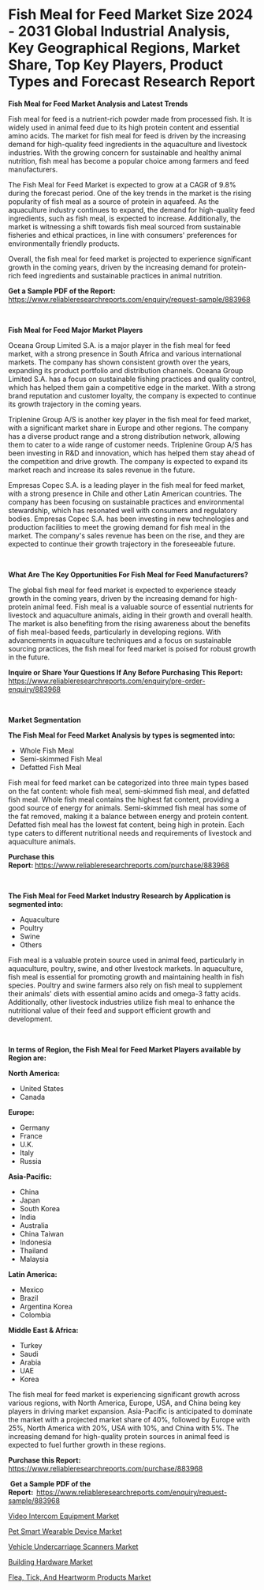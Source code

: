 <p><h1>Fish Meal for Feed Market Size 2024 - 2031 Global Industrial Analysis, Key Geographical Regions, Market Share, Top Key Players, Product Types and Forecast Research Report</h1></p><p><strong>Fish Meal for Feed Market Analysis and Latest Trends</strong></p>
<p><p>Fish meal for feed is a nutrient-rich powder made from processed fish. It is widely used in animal feed due to its high protein content and essential amino acids. The market for fish meal for feed is driven by the increasing demand for high-quality feed ingredients in the aquaculture and livestock industries. With the growing concern for sustainable and healthy animal nutrition, fish meal has become a popular choice among farmers and feed manufacturers.</p><p>The Fish Meal for Feed Market is expected to grow at a CAGR of 9.8% during the forecast period. One of the key trends in the market is the rising popularity of fish meal as a source of protein in aquafeed. As the aquaculture industry continues to expand, the demand for high-quality feed ingredients, such as fish meal, is expected to increase. Additionally, the market is witnessing a shift towards fish meal sourced from sustainable fisheries and ethical practices, in line with consumers' preferences for environmentally friendly products.</p><p>Overall, the fish meal for feed market is projected to experience significant growth in the coming years, driven by the increasing demand for protein-rich feed ingredients and sustainable practices in animal nutrition.</p></p>
<p><strong>Get a Sample PDF of the Report:&nbsp;</strong> <a href="https://www.reliableresearchreports.com/enquiry/request-sample/883968">https://www.reliableresearchreports.com/enquiry/request-sample/883968</a></p>
<p>&nbsp;</p>
<p><strong>Fish Meal for Feed Major Market Players</strong></p>
<p><p>Oceana Group Limited S.A. is a major player in the fish meal for feed market, with a strong presence in South Africa and various international markets. The company has shown consistent growth over the years, expanding its product portfolio and distribution channels. Oceana Group Limited S.A. has a focus on sustainable fishing practices and quality control, which has helped them gain a competitive edge in the market. With a strong brand reputation and customer loyalty, the company is expected to continue its growth trajectory in the coming years.</p><p>Triplenine Group A/S is another key player in the fish meal for feed market, with a significant market share in Europe and other regions. The company has a diverse product range and a strong distribution network, allowing them to cater to a wide range of customer needs. Triplenine Group A/S has been investing in R&D and innovation, which has helped them stay ahead of the competition and drive growth. The company is expected to expand its market reach and increase its sales revenue in the future.</p><p>Empresas Copec S.A. is a leading player in the fish meal for feed market, with a strong presence in Chile and other Latin American countries. The company has been focusing on sustainable practices and environmental stewardship, which has resonated well with consumers and regulatory bodies. Empresas Copec S.A. has been investing in new technologies and production facilities to meet the growing demand for fish meal in the market. The company's sales revenue has been on the rise, and they are expected to continue their growth trajectory in the foreseeable future.</p></p>
<p>&nbsp;</p>
<p><strong>What Are The Key Opportunities For Fish Meal for Feed Manufacturers?</strong></p>
<p><p>The global fish meal for feed market is expected to experience steady growth in the coming years, driven by the increasing demand for high-protein animal feed. Fish meal is a valuable source of essential nutrients for livestock and aquaculture animals, aiding in their growth and overall health. The market is also benefiting from the rising awareness about the benefits of fish meal-based feeds, particularly in developing regions. With advancements in aquaculture techniques and a focus on sustainable sourcing practices, the fish meal for feed market is poised for robust growth in the future.</p></p>
<p><strong>Inquire or Share Your Questions If Any Before Purchasing This Report:</strong> <a href="https://www.reliableresearchreports.com/enquiry/pre-order-enquiry/883968">https://www.reliableresearchreports.com/enquiry/pre-order-enquiry/883968</a></p>
<p>&nbsp;</p>
<p><strong>Market Segmentation</strong></p>
<p><strong>The Fish Meal for Feed Market Analysis by types is segmented into:</strong></p>
<p><ul><li>Whole Fish Meal</li><li>Semi-skimmed Fish Meal</li><li>Defatted Fish Meal</li></ul></p>
<p><p>Fish meal for feed market can be categorized into three main types based on the fat content: whole fish meal, semi-skimmed fish meal, and defatted fish meal. Whole fish meal contains the highest fat content, providing a good source of energy for animals. Semi-skimmed fish meal has some of the fat removed, making it a balance between energy and protein content. Defatted fish meal has the lowest fat content, being high in protein. Each type caters to different nutritional needs and requirements of livestock and aquaculture animals.</p></p>
<p><strong>Purchase this Report:&nbsp;</strong><a href="https://www.reliableresearchreports.com/purchase/883968">https://www.reliableresearchreports.com/purchase/883968</a></p>
<p>&nbsp;</p>
<p><strong>The Fish Meal for Feed Market Industry Research by Application is segmented into:</strong></p>
<p><ul><li>Aquaculture</li><li>Poultry</li><li>Swine</li><li>Others</li></ul></p>
<p><p>Fish meal is a valuable protein source used in animal feed, particularly in aquaculture, poultry, swine, and other livestock markets. In aquaculture, fish meal is essential for promoting growth and maintaining health in fish species. Poultry and swine farmers also rely on fish meal to supplement their animals' diets with essential amino acids and omega-3 fatty acids. Additionally, other livestock industries utilize fish meal to enhance the nutritional value of their feed and support efficient growth and development.</p></p>
<p>&nbsp;</p>
<p><strong>In terms of Region, the Fish Meal for Feed Market Players available by Region are:</strong></p>
<p>
    <p> <strong> North America: </strong>
        <ul>
            <li>United States</li>
            <li>Canada</li>
        </ul>
        </p> 
    <p> <strong> Europe: </strong>
        <ul>
            <li>Germany</li>
            <li>France</li>
            <li>U.K.</li>
            <li>Italy</li>
            <li>Russia</li>
        </ul>
        </p> 
    <p> <strong> Asia-Pacific: </strong>
        <ul>
            <li>China</li>
            <li>Japan</li>
            <li>South Korea</li>
            <li>India</li>
            <li>Australia</li>
            <li>China Taiwan</li>
            <li>Indonesia</li>
            <li>Thailand</li>
            <li>Malaysia</li>
        </ul>
        </p> 
    <p> <strong> Latin America: </strong>
        <ul>
            <li>Mexico</li>
            <li>Brazil</li>
            <li>Argentina Korea</li>
            <li>Colombia</li>
        </ul>
        </p> 
    <p> <strong> Middle East & Africa: </strong>
        <ul>
            <li>Turkey</li>
            <li>Saudi</li>
            <li>Arabia</li>
            <li>UAE</li>
            <li>Korea</li>
        </ul>
    </p>
    </p>
<p><p>The fish meal for feed market is experiencing significant growth across various regions, with North America, Europe, USA, and China being key players in driving market expansion. Asia-Pacific is anticipated to dominate the market with a projected market share of 40%, followed by Europe with 25%, North America with 20%, USA with 10%, and China with 5%. The increasing demand for high-quality protein sources in animal feed is expected to fuel further growth in these regions.</p></p>
<p><strong>Purchase this Report: </strong><a href="https://www.reliableresearchreports.com/purchase/883968">https://www.reliableresearchreports.com/purchase/883968</a></p>
<p>&nbsp;<strong>Get a Sample PDF of the Report:&nbsp;&nbsp;</strong><a href="https://www.reliableresearchreports.com/enquiry/request-sample/883968">https://www.reliableresearchreports.com/enquiry/request-sample/883968</a></p>
<p><strong></strong></p>
<p><p><a href="https://medium.com/@noelkunzei1/video-intercom-equipment-market-analysis-its-cagr-market-segmentation-and-global-industry-ee77bbd6bccd">Video Intercom Equipment Market</a></p><p><a href="https://medium.com/@noelkunzei1/pet-smart-wearable-device-market-the-key-to-successful-business-strategy-forecast-till-2031-bd5952bd28ee">Pet Smart Wearable Device Market</a></p><p><a href="https://issuu.com/reportprime-2/docs/vehicle-undercarriage-scanners-market-size-2030.pp">Vehicle Undercarriage Scanners Market</a></p><p><a href="https://github.com/joannesouthgate/Market-Research-Report-List-1/blob/main/building-hardware-market.md">Building Hardware Market</a></p><p><a href="https://github.com/sofayahoo2023/Market-Research-Report-List-3/blob/main/flea-tick-and-heartworm-products-market.md">Flea, Tick, And Heartworm Products Market</a></p></p>